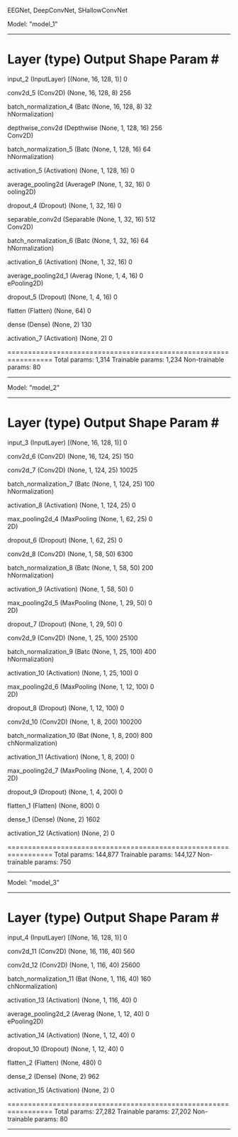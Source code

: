 EEGNet, DeepConvNet, SHallowConvNet


Model: "model_1"
_________________________________________________________________
 Layer (type)                Output Shape              Param #   
=================================================================
 input_2 (InputLayer)        [(None, 16, 128, 1)]      0         
                                                                 
 conv2d_5 (Conv2D)           (None, 16, 128, 8)        256       
                                                                 
 batch_normalization_4 (Batc  (None, 16, 128, 8)       32        
 hNormalization)                                                 
                                                                 
 depthwise_conv2d (Depthwise  (None, 1, 128, 16)       256       
 Conv2D)                                                         
                                                                 
 batch_normalization_5 (Batc  (None, 1, 128, 16)       64        
 hNormalization)                                                 
                                                                 
 activation_5 (Activation)   (None, 1, 128, 16)        0         
                                                                 
 average_pooling2d (AverageP  (None, 1, 32, 16)        0         
 ooling2D)                                                       
                                                                 
 dropout_4 (Dropout)         (None, 1, 32, 16)         0         
                                                                 
 separable_conv2d (Separable  (None, 1, 32, 16)        512       
 Conv2D)                                                         
                                                                 
 batch_normalization_6 (Batc  (None, 1, 32, 16)        64        
 hNormalization)                                                 
                                                                 
 activation_6 (Activation)   (None, 1, 32, 16)         0         
                                                                 
 average_pooling2d_1 (Averag  (None, 1, 4, 16)         0         
 ePooling2D)                                                     
                                                                 
 dropout_5 (Dropout)         (None, 1, 4, 16)          0         
                                                                 
 flatten (Flatten)           (None, 64)                0         
                                                                 
 dense (Dense)               (None, 2)                 130       
                                                                 
 activation_7 (Activation)   (None, 2)                 0         
                                                                 
=================================================================
Total params: 1,314
Trainable params: 1,234
Non-trainable params: 80
_________________________________________________________________
Model: "model_2"
_________________________________________________________________
 Layer (type)                Output Shape              Param #   
=================================================================
 input_3 (InputLayer)        [(None, 16, 128, 1)]      0         
                                                                 
 conv2d_6 (Conv2D)           (None, 16, 124, 25)       150       
                                                                 
 conv2d_7 (Conv2D)           (None, 1, 124, 25)        10025     
                                                                 
 batch_normalization_7 (Batc  (None, 1, 124, 25)       100       
 hNormalization)                                                 
                                                                 
 activation_8 (Activation)   (None, 1, 124, 25)        0         
                                                                 
 max_pooling2d_4 (MaxPooling  (None, 1, 62, 25)        0         
 2D)                                                             
                                                                 
 dropout_6 (Dropout)         (None, 1, 62, 25)         0         
                                                                 
 conv2d_8 (Conv2D)           (None, 1, 58, 50)         6300      
                                                                 
 batch_normalization_8 (Batc  (None, 1, 58, 50)        200       
 hNormalization)                                                 
                                                                 
 activation_9 (Activation)   (None, 1, 58, 50)         0         
                                                                 
 max_pooling2d_5 (MaxPooling  (None, 1, 29, 50)        0         
 2D)                                                             
                                                                 
 dropout_7 (Dropout)         (None, 1, 29, 50)         0         
                                                                 
 conv2d_9 (Conv2D)           (None, 1, 25, 100)        25100     
                                                                 
 batch_normalization_9 (Batc  (None, 1, 25, 100)       400       
 hNormalization)                                                 
                                                                 
 activation_10 (Activation)  (None, 1, 25, 100)        0         
                                                                 
 max_pooling2d_6 (MaxPooling  (None, 1, 12, 100)       0         
 2D)                                                             
                                                                 
 dropout_8 (Dropout)         (None, 1, 12, 100)        0         
                                                                 
 conv2d_10 (Conv2D)          (None, 1, 8, 200)         100200    
                                                                 
 batch_normalization_10 (Bat  (None, 1, 8, 200)        800       
 chNormalization)                                                
                                                                 
 activation_11 (Activation)  (None, 1, 8, 200)         0         
                                                                 
 max_pooling2d_7 (MaxPooling  (None, 1, 4, 200)        0         
 2D)                                                             
                                                                 
 dropout_9 (Dropout)         (None, 1, 4, 200)         0         
                                                                 
 flatten_1 (Flatten)         (None, 800)               0         
                                                                 
 dense_1 (Dense)             (None, 2)                 1602      
                                                                 
 activation_12 (Activation)  (None, 2)                 0         
                                                                 
=================================================================
Total params: 144,877
Trainable params: 144,127
Non-trainable params: 750
_________________________________________________________________
Model: "model_3"
_________________________________________________________________
 Layer (type)                Output Shape              Param #   
=================================================================
 input_4 (InputLayer)        [(None, 16, 128, 1)]      0         
                                                                 
 conv2d_11 (Conv2D)          (None, 16, 116, 40)       560       
                                                                 
 conv2d_12 (Conv2D)          (None, 1, 116, 40)        25600     
                                                                 
 batch_normalization_11 (Bat  (None, 1, 116, 40)       160       
 chNormalization)                                                
                                                                 
 activation_13 (Activation)  (None, 1, 116, 40)        0         
                                                                 
 average_pooling2d_2 (Averag  (None, 1, 12, 40)        0         
 ePooling2D)                                                     
                                                                 
 activation_14 (Activation)  (None, 1, 12, 40)         0         
                                                                 
 dropout_10 (Dropout)        (None, 1, 12, 40)         0         
                                                                 
 flatten_2 (Flatten)         (None, 480)               0         
                                                                 
 dense_2 (Dense)             (None, 2)                 962       
                                                                 
 activation_15 (Activation)  (None, 2)                 0         
                                                                 
=================================================================
Total params: 27,282
Trainable params: 27,202
Non-trainable params: 80
_________________________________________________________________
